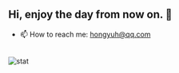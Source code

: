 ## Hi, enjoy the day from now on. 👋

- 📫 How to reach me: hongyuh@qq.com
<br/>

<img align="left" src="https://github-readme-stats.vercel.app/api?username=aquagull&show_icons=true&theme=transparent&hide_title=true&hide_rank=true" alt="stat" />


<br/>  
<!--


- 🔭 I’m currently working on ...
- 🌱 I’m currently learning ...
- 👯 I’m looking to collaborate on ...
- 🤔 I’m looking for help with ...
- 💬 Ask me about ...
- 📫 How to reach me: ...
- 😄 Pronouns: ...
- ⚡ Fun fact: ...
-->
